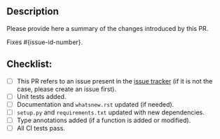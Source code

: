 ## Description

Please provide here a summary of the changes introduced by this PR.

Fixes #{issue-id-number}.


## Checklist:

- [ ] This PR refers to an issue present in the [issue tracker](https://github.com/BlueBrain/Search/issues
) (if it is not the case, please create an issue
 first).
- [ ] Unit tests added.
- [ ] Documentation and `whatsnew.rst` updated (if needed).
- [ ] `setup.py` and `requirements.txt` updated with new dependencies.
- [ ] Type annotations added (if a function is added or modified). 
- [ ] All CI tests pass. 
